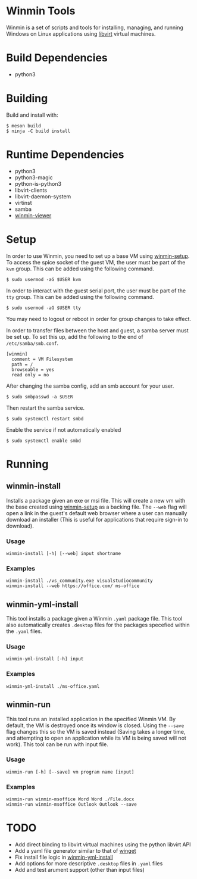 # Winmin Tools

Winmin is a set of scripts and tools for installing, managing, and running Windows on Linux applications using [libvirt](https://libvirt.org/) virtual machines.

# Build Dependencies

- python3

# Building

Build and install with:

```
$ meson build
$ ninja -C build install
```
# Runtime Dependencies

- python3
- python3-magic
- python-is-python3
- libvirt-clients
- libvirt-daemon-system
- virtinst
- samba
- [winmin-viewer](https://github.com/vlinkz/winmin-viewer)

# Setup

In order to use Winmin, you need to set up a base VM using [winmin-setup](https://github.com/vlinkz/winmin-setup).
To access the spice socket of the guest VM, the user must be part of the `kvm` group. This can be added using the following command.
```
$ sudo usermod -aG $USER kvm
```
In order to interact with the guest serial port, the user must be part of the `tty` group. This can be added using the following command.
```
$ sudo usermod -aG $USER tty
```
You may need to logout or reboot in order for group changes to take effect.

In order to transfer files between the host and guest, a samba server must be set up. To set this up, add the following to the end of `/etc/samba/smb.conf`.
```
[winmin]
  comment = VM Filesystem
  path = /
  browseable = yes
  read only = no
```

After changing the samba config, add an smb account for your user.
```
$ sudo smbpasswd -a $USER
```

Then restart the samba service.

```
$ sudo systemctl restart smbd
```
Enable the service if not automatically enabled
```
$ sudo systemctl enable smbd
```

# Running

## winmin-install

Installs a package given an exe or msi file. This will create a new vm with the base created using [winmin-setup](https://github.com/vlinkz/winmin-setup) as a backing file. The `--web` flag will open a link in the guest's default web browser where a user can manually download an installer (This is useful for applications that require sign-in to download).

### Usage
```
winmin-install [-h] [--web] input shortname
```
### Examples
```
winmin-install ./vs_community.exe visualstudiocommunity
winmin-install --web https://office.com/ ms-office
```
## winmin-yml-install

This tool installs a package given a Winmin `.yaml` package file. This tool also automatically creates `.desktop` files for the packages specefied within the `.yaml` files.

### Usage
```
winmin-yml-install [-h] input
```
### Examples
```
winmin-yml-install ./ms-office.yaml
```

## winmin-run

This tool runs an installed application in the specified Winmin VM. By default, the VM is destroyed once its window is closed. Using the `--save` flag changes this so the VM is saved instead (Saving takes a longer time, and attempting to open an application while its VM is being saved will not work). This tool can be run with input file.

### Usage
```
winmin-run [-h] [--save] vm program name [input]
```

### Examples
```
winmin-run winmin-msoffice Word Word ./File.docx
winmin-run winmin-msoffice Outlook Outlook --save
```

# TODO
- Add direct binding to libvirt virtual machines using the python libvirt API
- Add a yaml file generator similar to that of [winget](https://github.com/microsoft/winget-pkgs/blob/master/Tools/YamlCreate.ps1)
- Fix install file logic in [winmin-yml-install](https://github.com/vlinkz/winmin-tools/blob/b44cc6bfcd7625db4d5b5004ac26bc0e1a5c1572/winmin-scripts/winmin_yml_install.py#L49)
- Add options for more descriptive `.desktop` files in `.yaml` files
- Add and test arument support (other than input files)
